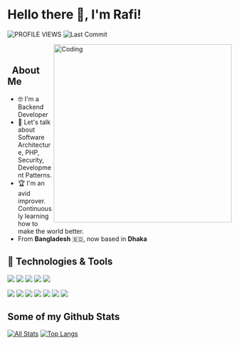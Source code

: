 # Hello there 👋, I'm Rafi! 


![PROFILE VIEWS](https://gpvc.arturio.dev/ponickkhan)
<img alt="Last Commit" src="https://img.shields.io/github/last-commit/ponickkhan/ponickkhan?logo=markdown&label=LAST+UPDATE&color=29bf12&style=flat">
<!-- ![universe-frame](https://i.giphy.com/media/J39gurpvL7SHpnTTJB/giphy.webp "Universe Big Bang") -->

<!--
**ponickkhan/ponickkhan** is a ✨ _special_ ✨ repository because its `README.md` (this file) appears on your GitHub profile.

Here are some ideas to get you started:

- 🔭 I’m currently working on ...
- 🌱 I’m currently learning ...
- 👯 I’m looking to collaborate on ...
- 🤔 I’m looking for help with ...
- 💬 Ask me about ...
- 📫 How to reach me: ...
- 😄 Pronouns: ...
- ⚡ Fun fact: ...
-->

<img align="right" alt="Coding" width="400" src="https://media.giphy.com/media/Y4ak9Ki2GZCbJxAnJD/giphy.gif">
</br>

## &nbsp; **About Me**

- 🤓 I'm a Backend Developer
- 💬 Let's talk about Software Architecture, PHP, Security, Development Patterns.
- 🏆 I'm an avid improver. Continuously learning how to make the world better.
- From **Bangladesh** 🇧🇩, now based in **Dhaka**



<!-- - 📫 Let's get social: <a href="https://www.linkedin.com/in/ponick/"> <img src="https://img.shields.io/badge/-LinkedIn-%233781da" alt="LinkedIn"/></a>   -->



## 🔧 Technologies & Tools
![](https://img.shields.io/badge/OS-Linux-informational?style=flat&logo=linux&logoColor=white&color=2bbc8a)
![](https://img.shields.io/badge/Editor-IntelliJ_IDEA-informational?style=flat&logo=intellij-idea&logoColor=white&color=2bbc8a)
![](https://img.shields.io/badge/Code-Python-informational?style=flat&logo=python&logoColor=white&color=2bbc8a)
![](https://img.shields.io/badge/Code-JavaScript-informational?style=flat&logo=javascript&logoColor=white&color=2bbc8a)
![](https://img.shields.io/badge/Code-PHP-informational?style=flat&logo=php&logoColor=white&color=2bbc8a)

![](https://img.shields.io/badge/Code-Vue-informational?style=flat&logo=vue.js&logoColor=white&color=2bbc8a)
![](https://img.shields.io/badge/Shell-Bash-informational?style=flat&logo=gnu-bash&logoColor=white&color=2bbc8a)
![](https://img.shields.io/badge/Tools-MySQL-informational?style=flat&logo=mysql&logoColor=white&color=2bbc8a)
![](https://img.shields.io/badge/Tools-Docker-informational?style=flat&logo=docker&logoColor=white&color=2bbc8a)
![](https://img.shields.io/badge/Tools-Kubernetes-informational?style=flat&logo=kubernetes&logoColor=white&color=2bbc8a)
![](https://img.shields.io/badge/Cloud-AWS-informational?style=flat&logo=awesomewm&logoColor=white&color=2bbc8a)
![](https://img.shields.io/badge/Cloud-Digital_Ocean-informational?style=flat&logo=digitalocean&logoColor=white&color=2bbc8a)

## Some of my Github Stats
[![All Stats](https://github-readme-stats-axpwmfcg3.vercel.app/api?username=ponickkhan&show_icons=true&include_all_commits=true&count_private=true&hide=contribs)](https://github.com/ponickkhan/github-readme-stats)
[![Top Langs](https://github-readme-stats-axpwmfcg3.vercel.app/api/top-langs/?username=ponickkhan&layout=compact)](https://github.com/ponickkhan/github-readme-stats)


<!--![ponickkhan's github stats](https://github-readme-stats.vercel.app/api?username=ponickkhan) -->
